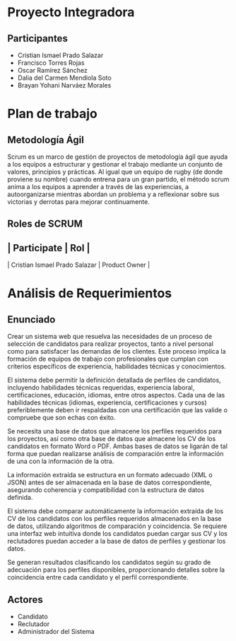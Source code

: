 # Proyecto Integradora

## Participantes
- Cristian Ismael Prado Salazar
- Francisco Torres Rojas
- Oscar Ramírez Sánchez
- Dalia del Carmen Mendiola Soto
- Brayan Yohani Narváez Morales

# Plan de trabajo
## Metodología Ágil
Scrum es un marco de gestión de proyectos de metodología ágil que ayuda a los equipos a estructurar y gestionar el trabajo mediante un conjunto de valores, principios y prácticas. Al igual que un equipo de rugby (de donde proviene su nombre) cuando entrena para un gran partido, el método scrum anima a los equipos a aprender a través de las experiencias, a autoorganizarse mientras abordan un problema y a reflexionar sobre sus victorias y derrotas para mejorar continuamente.

## Roles de SCRUM
| Participate | Rol |
---------------------
| Cristian Ismael Prado Salazar | Product Owner |

# Análisis de Requerimientos
## Enunciado
Crear un sistema web que resuelva las necesidades de un proceso de selección de candidatos para realizar proyectos, tanto a nivel personal como para satisfacer las demandas de los clientes. Este proceso implica la formación de equipos de trabajo con profesionales que cumplan con criterios específicos de experiencia, habilidades técnicas y conocimientos.

El sistema debe permitir la definición detallada de perfiles de candidatos, incluyendo habilidades técnicas requeridas, experiencia laboral, certificaciones, educación, idiomas, entre otros aspectos. Cada una de las habilidades técnicas (idiomas, experiencia, certificaciones y cursos) preferiblemente deben ir respaldadas con una certificación que las valide o compruebe que son echas con éxito.

Se necesita una base de datos que almacene los perfiles requeridos para los proyectos, así como otra base de datos que almacene los CV de los candidatos en formato Word o PDF. Ambas bases de datos se ligarán de tal forma que puedan realizarse análisis de comparación entre la información de una con la información de la otra.

La información extraída se estructura en un formato adecuado (XML o JSON) antes de ser almacenada en la base de datos correspondiente, asegurando coherencia y compatibilidad con la estructura de datos definida. 

El sistema debe comparar automáticamente la información extraída de los CV de los candidatos con los perfiles requeridos almacenados en la base de datos, utilizando algoritmos de comparación y coincidencia. Se requiere una interfaz web intuitiva donde los candidatos puedan cargar sus CV y los reclutadores puedan acceder a la base de datos de perfiles y gestionar los datos. 

Se generan resultados clasificando los candidatos según su grado de adecuación para los perfiles disponibles, proporcionando detalles sobre la coincidencia entre cada candidato y el perfil correspondiente.

## Actores
- Candidato
- Reclutador
- Administrador del Sistema




